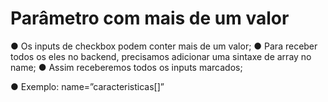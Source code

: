 # Parâmetro com mais de um valor
● Os inputs de checkbox podem conter mais de um valor;
● Para receber todos os eles no backend, precisamos adicionar uma
sintaxe de array no name;
● Assim receberemos todos os inputs marcados;

● Exemplo:
name=”caracteristicas[]”